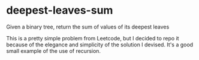 # deepest-leaves-sum
Given a binary tree, return the sum of values of its deepest leaves

This is a pretty simple problem from Leetcode, but I decided to repo it
 because of the elegance and simplicity of the solution I devised.
 It's a good small example of the use of recursion.
